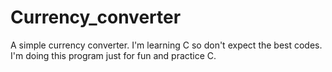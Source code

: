 # Currency_converter
A simple currency converter.
I'm learning C so don't expect the best codes.
I'm doing this program just for fun and practice C.